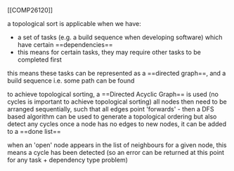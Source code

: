 [[COMP26120]]

a topological sort is applicable when we have:
- a set of tasks (e.g. a build sequence when developing software) which have certain ==dependencies==
- this means for certain tasks, they may require other tasks to be completed first

this means these tasks can be represented as a ==directed graph==, and a build sequence i.e. some path can be found

to achieve topological sorting, a ==Directed Acyclic Graph== is used (no cycles is important to achieve topological sorting)
all nodes then need to be arranged sequentially, such that all edges point 'forwards' - then a DFS based algorithm can be used to generate a topological ordering but also detect any cycles
once a node has no edges to new nodes, it can be added to a ==done list==

when an 'open' node appears in the list of neighbours for a given node, this means a cycle has been detected (so an error can be returned at this point for any task + dependency type problem)